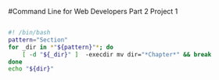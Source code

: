 #Command Line for Web Developers Part 2 Project 1

```bash

#! /bin/bash
pattern="Section"
for _dir in *"${pattern}"*; do
    [ -d "${_dir}" ]  -execdir mv dir="*Chapter*" && break
done
echo "${dir}"

```